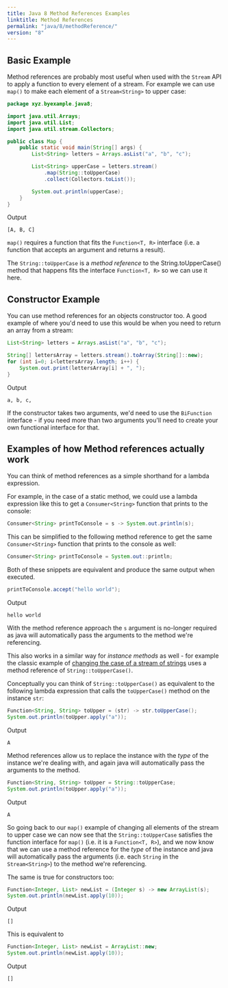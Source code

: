 ```yaml
---
title: Java 8 Method References Examples
linktitle: Method References
permalink: "java/8/methodReference/"
version: "8"
---
```


## Basic Example
Method references are probably most useful when used with the `Stream` API to
apply a function to every element of a stream.  For example we can use `map()`
to make each element of a `Stream<String>` to upper case:

```java
package xyz.byexample.java8;

import java.util.Arrays;
import java.util.List;
import java.util.stream.Collectors;

public class Map {
    public static void main(String[] args) {
        List<String> letters = Arrays.asList("a", "b", "c");

        List<String> upperCase = letters.stream()
            .map(String::toUpperCase)
            .collect(Collectors.toList());

        System.out.println(upperCase);
    }
}
```
Output
```
[A, B, C]
```

`map()` requires a function that fits the `Function<T, R>` interface (i.e. a
function that accepts an argument and returns a result).

The `String::toUpperCase` is a *method reference* to the String.toUpperCase()
method that happens fits the interface `Function<T, R>` so we can use it here.

## Constructor Example
You can use method references for an objects constructor too.  A good example of
where you'd need to use this would be when you need to return an array from a
stream:

```java
List<String> letters = Arrays.asList("a", "b", "c");

String[] lettersArray = letters.stream().toArray(String[]::new);
for (int i=0; i<lettersArray.length; i++) {
    System.out.print(lettersArray[i] + ", ");
}
```
Output
```
a, b, c, 
```

If the constructor takes two arguments, we'd need to use the `BiFunction`
interface - if you need more than two arguments you'll need to create your own
functional interface for that.

## Examples of how Method references actually work
You can think of method references as a simple shorthand for a lambda expression.

For example, in the case of a static method, we could use a lambda expression
like this to get a `Consumer<String>` function that prints to the console:

```java
Consumer<String> printToConsole = s -> System.out.println(s);
```

This can be simplified to the following method reference to get the same 
`Consumer<String>` function that prints to the console as well:

```java
Consumer<String> printToConsole = System.out::println;
```

Both of these snippets are equivalent and produce the same output when
executed.

```java
printToConsole.accept("hello world");
```
Output
```
hello world
```

With the method reference approach the `s` argument is no-longer required as
java will automatically pass the arguments to the method we're referencing.

This also works in a similar way for *instance methods* as well - for example
the classic example of [changing the case of a stream of strings](/java/8/map/)
uses a method reference of `String::toUpperCase()`.

Conceptually you can think of `String::toUpperCase()` as equivalent to the
following lambda expression that calls the `toUpperCase()` method on the
instance `str`:

```java
Function<String, String> toUpper = (str) -> str.toUpperCase();
System.out.println(toUpper.apply("a"));
```
Output
```
A
```

Method references allow us to replace the instance with the *type* of the
instance we're dealing with, and again java will automatically pass the
arguments to the method.

```java
Function<String, String> toUpper = String::toUpperCase;
System.out.println(toUpper.apply("a"));
```
Output
```
A
```

So going back to our `map()` example of changing all elements of the stream to
upper case we can now see that the `String::toUpperCase` satisfies the function
interface for `map()` (i.e. it is a `Function<T, R>`), and we now know that we
can use a method reference for the *type* of the instance and java will
automatically pass the  arguments (i.e. each `String` in the `Stream<String>`)
to the method we're referencing.

The same is true for constructors too:
```java
Function<Integer, List> newList = (Integer s) -> new ArrayList(s);
System.out.println(newList.apply(10));
```
Output
```
[]
```
This is equivalent to
```java
Function<Integer, List> newList = ArrayList::new;
System.out.println(newList.apply(10));
```
Output
```
[]
```